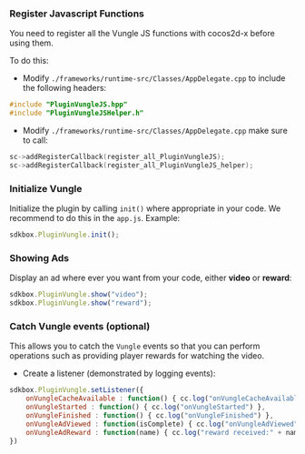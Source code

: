 ### Register Javascript Functions
You need to register all the Vungle JS functions with cocos2d-x before using them.

To do this:
* Modify `./frameworks/runtime-src/Classes/AppDelegate.cpp` to include the following headers:
```cpp
#include "PluginVungleJS.hpp"
#include "PluginVungleJSHelper.h"
```

* Modify `./frameworks/runtime-src/Classes/AppDelegate.cpp` make sure to call:
```cpp
sc->addRegisterCallback(register_all_PluginVungleJS);
sc->addRegisterCallback(register_all_PluginVungleJS_helper);
```

### Initialize Vungle
Initialize the plugin by calling `init()` where appropriate in your code. We
recommend to do this in the `app.js`. Example:
```javascript
sdkbox.PluginVungle.init();
```

### Showing Ads
Display an ad where ever you want from your code, either __video__ or __reward__:
```javascript
sdkbox.PluginVungle.show("video");
sdkbox.PluginVungle.show("reward");
```

### Catch Vungle events (optional)
This allows you to catch the `Vungle` events so that you can perform operations such as providing player rewards for watching the video.

* Create a listener (demonstrated by logging events):
```javascript
sdkbox.PluginVungle.setListener({
    onVungleCacheAvailable : function() { cc.log("onVungleCacheAvailable") },
    onVungleStarted : function() { cc.log("onVungleStarted") },
    onVungleFinished : function() { cc.log("onVungleFinished") },
    onVungleAdViewed : function(isComplete) { cc.log("onVungleAdViewed" + isComplete) },
    onVungleAdReward : function(name) { cc.log("reward received:" + name) }
})
```
